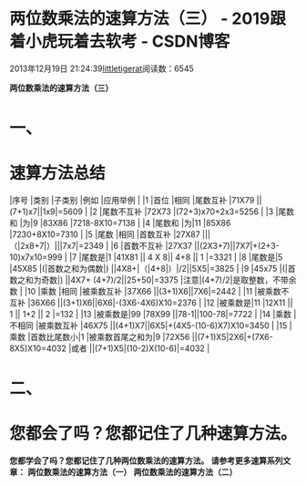 
# 两位数乘法的速算方法（三） - 2019跟着小虎玩着去软考 - CSDN博客

2013年12月19日 21:24:39[littletigerat](https://me.csdn.net/littletigerat)阅读数：6545


**两位数乘法的速算方法（三）**
# 一、
# 速算方法总结
|序号
|类别
|子类别
|例如
|应用举例
|
|1
|首位
|相同
|尾数互补
|71X79
||(7+1)x7||1x9|=5609
|
|2
|尾数不互补
|72X73
|(72+3)x70+2x3=5256
|
|3
|尾数和
|为|9
|83X86
|7218-8X10=7138
|
|4
|尾数和
|为|11
|85X86
|7230+8X10=7310
|
|5
|尾数
|相同
|首数互补
|27X87
|||（|2x8+7|）|||7x7|=2349
|
|6
|首数不互补
|27X37
||(2X3+7)||7X7|+(2+3-10)x7x10=999
|
|7
|尾数是|1
|41X81
|| 4 X 8|| 4+8 || 1 |=3321
|
|8
|尾数是|5
|45X85
|(|首数之和为偶数|)
||4X8+|（|4+8|）|/2||5X5|=3825
|
|9
|45x75
|(|首数之和为奇数|)
||4X7+ (4+7)/2||25+50|=3375
|注意|(4+7)/2|是取整数，不带余数
|
|10
|乘数
|相同
|被乘数互补
|37X66
||(3+1)X6||7X6|=2442
|
|11
|被乘数不互补
|36X66
||(3+1)X6||6X6|-(3X6-4X6)X10=2376
|
|12
|被乘数是|11
|12X11
|| 1 || 1+2 || 2 |=132
|
|13
|被乘数是|99
|78X99
||78-1||100-78|=7722
|
|14
|乘数
|不相同
|被乘数互补
|46X75
||(4+1)X7||6X5|+(4X5-(10-6)X7)X10=3450
|
|15
|乘数
|首数比尾数小|1
|被乘数首尾之和为|9
|72X56
||(7+1)X5|2X6|+(7X6-8X5)X10=4032
|或者
||(7+1)X5|(10-2)X(10-6)|=4032
|

# 二、
# 您都会了吗？您都记住了几种速算方法。
**您都学会了吗？您都记住了几种两位数乘法的速算方法。**
**请参考更多速算系列文章：**
**两位数乘法的速算方法（一）**
**两位数乘法的速算方法（二）**


